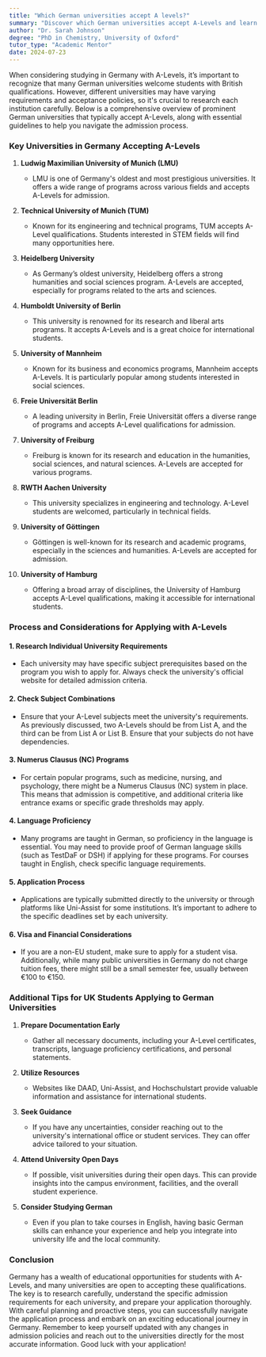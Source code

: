 ```yaml
---
title: "Which German universities accept A levels?"
summary: "Discover which German universities accept A-Levels and learn about their admission requirements for international students."
author: "Dr. Sarah Johnson"
degree: "PhD in Chemistry, University of Oxford"
tutor_type: "Academic Mentor"
date: 2024-07-23
---
```


When considering studying in Germany with A-Levels, it’s important to recognize that many German universities welcome students with British qualifications. However, different universities may have varying requirements and acceptance policies, so it's crucial to research each institution carefully. Below is a comprehensive overview of prominent German universities that typically accept A-Levels, along with essential guidelines to help you navigate the admission process.

### Key Universities in Germany Accepting A-Levels

1. **Ludwig Maximilian University of Munich (LMU)**
   - LMU is one of Germany's oldest and most prestigious universities. It offers a wide range of programs across various fields and accepts A-Levels for admission.

2. **Technical University of Munich (TUM)**
   - Known for its engineering and technical programs, TUM accepts A-Level qualifications. Students interested in STEM fields will find many opportunities here.

3. **Heidelberg University**
   - As Germany’s oldest university, Heidelberg offers a strong humanities and social sciences program. A-Levels are accepted, especially for programs related to the arts and sciences.

4. **Humboldt University of Berlin**
   - This university is renowned for its research and liberal arts programs. It accepts A-Levels and is a great choice for international students.

5. **University of Mannheim**
   - Known for its business and economics programs, Mannheim accepts A-Levels. It is particularly popular among students interested in social sciences.

6. **Freie Universität Berlin**
   - A leading university in Berlin, Freie Universität offers a diverse range of programs and accepts A-Level qualifications for admission.

7. **University of Freiburg**
   - Freiburg is known for its research and education in the humanities, social sciences, and natural sciences. A-Levels are accepted for various programs.

8. **RWTH Aachen University**
   - This university specializes in engineering and technology. A-Level students are welcomed, particularly in technical fields.

9. **University of Göttingen**
   - Göttingen is well-known for its research and academic programs, especially in the sciences and humanities. A-Levels are accepted for admission.

10. **University of Hamburg**
    - Offering a broad array of disciplines, the University of Hamburg accepts A-Level qualifications, making it accessible for international students.

### Process and Considerations for Applying with A-Levels

#### 1. **Research Individual University Requirements**
   - Each university may have specific subject prerequisites based on the program you wish to apply for. Always check the university's official website for detailed admission criteria.

#### 2. **Check Subject Combinations**
   - Ensure that your A-Level subjects meet the university's requirements. As previously discussed, two A-Levels should be from List A, and the third can be from List A or List B. Ensure that your subjects do not have dependencies.

#### 3. **Numerus Clausus (NC) Programs**
   - For certain popular programs, such as medicine, nursing, and psychology, there might be a Numerus Clausus (NC) system in place. This means that admission is competitive, and additional criteria like entrance exams or specific grade thresholds may apply.

#### 4. **Language Proficiency**
   - Many programs are taught in German, so proficiency in the language is essential. You may need to provide proof of German language skills (such as TestDaF or DSH) if applying for these programs. For courses taught in English, check specific language requirements.

#### 5. **Application Process**
   - Applications are typically submitted directly to the university or through platforms like Uni-Assist for some institutions. It’s important to adhere to the specific deadlines set by each university.

#### 6. **Visa and Financial Considerations**
   - If you are a non-EU student, make sure to apply for a student visa. Additionally, while many public universities in Germany do not charge tuition fees, there might still be a small semester fee, usually between €100 to €150.

### Additional Tips for UK Students Applying to German Universities

1. **Prepare Documentation Early**
   - Gather all necessary documents, including your A-Level certificates, transcripts, language proficiency certifications, and personal statements.

2. **Utilize Resources**
   - Websites like DAAD, Uni-Assist, and Hochschulstart provide valuable information and assistance for international students.

3. **Seek Guidance**
   - If you have any uncertainties, consider reaching out to the university's international office or student services. They can offer advice tailored to your situation.

4. **Attend University Open Days**
   - If possible, visit universities during their open days. This can provide insights into the campus environment, facilities, and the overall student experience.

5. **Consider Studying German**
   - Even if you plan to take courses in English, having basic German skills can enhance your experience and help you integrate into university life and the local community.

### Conclusion

Germany has a wealth of educational opportunities for students with A-Levels, and many universities are open to accepting these qualifications. The key is to research carefully, understand the specific admission requirements for each university, and prepare your application thoroughly. With careful planning and proactive steps, you can successfully navigate the application process and embark on an exciting educational journey in Germany. Remember to keep yourself updated with any changes in admission policies and reach out to the universities directly for the most accurate information. Good luck with your application!
    